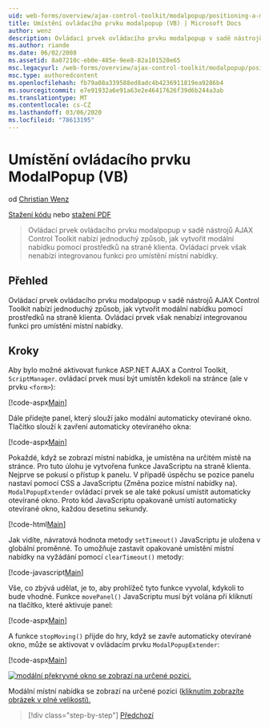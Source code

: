 ```yaml
---
uid: web-forms/overview/ajax-control-toolkit/modalpopup/positioning-a-modalpopup-vb
title: Umístění ovládacího prvku modalpopup (VB) | Microsoft Docs
author: wenz
description: Ovládací prvek ovládacího prvku modalpopup v sadě nástrojů AJAX Control Toolkit nabízí jednoduchý způsob, jak vytvořit modální nabídku pomocí prostředků na straně klienta. Ovládací prvek však nenabízí...
ms.author: riande
ms.date: 06/02/2008
ms.assetid: 8a07210c-eb0e-485e-9ee8-82a101520e65
msc.legacyurl: /web-forms/overview/ajax-control-toolkit/modalpopup/positioning-a-modalpopup-vb
msc.type: authoredcontent
ms.openlocfilehash: fb79a08a339588ed8adc4b4236911819ea9286b4
ms.sourcegitcommit: e7e91932a6e91a63e2e46417626f39d6b244a3ab
ms.translationtype: MT
ms.contentlocale: cs-CZ
ms.lasthandoff: 03/06/2020
ms.locfileid: "78613195"
---
```

# <a name="positioning-a-modalpopup-vb"></a>Umístění ovládacího prvku ModalPopup (VB)

od [Christian Wenz](https://github.com/wenz)

[Stažení kódu](https://download.microsoft.com/download/2/4/0/24052038-f942-4336-905b-b60ae56f0dd5/ModalPopup4.vb.zip) nebo [stažení PDF](https://download.microsoft.com/download/b/6/a/b6ae89ee-df69-4c87-9bfb-ad1eb2b23373/modalpopup4VB.pdf)

> Ovládací prvek ovládacího prvku modalpopup v sadě nástrojů AJAX Control Toolkit nabízí jednoduchý způsob, jak vytvořit modální nabídku pomocí prostředků na straně klienta. Ovládací prvek však nenabízí integrovanou funkci pro umístění místní nabídky.

## <a name="overview"></a>Přehled

Ovládací prvek ovládacího prvku modalpopup v sadě nástrojů AJAX Control Toolkit nabízí jednoduchý způsob, jak vytvořit modální nabídku pomocí prostředků na straně klienta. Ovládací prvek však nenabízí integrovanou funkci pro umístění místní nabídky.

## <a name="steps"></a>Kroky

Aby bylo možné aktivovat funkce ASP.NET AJAX a Control Toolkit, `ScriptManager`. ovládací prvek musí být umístěn kdekoli na stránce (ale v prvku `<form>`):

[!code-aspx[Main](positioning-a-modalpopup-vb/samples/sample1.aspx)]

Dále přidejte panel, který slouží jako modální automaticky otevírané okno. Tlačítko slouží k zavření automaticky otevíraného okna:

[!code-aspx[Main](positioning-a-modalpopup-vb/samples/sample2.aspx)]

Pokaždé, když se zobrazí místní nabídka, je umístěna na určitém místě na stránce. Pro tuto úlohu je vytvořena funkce JavaScriptu na straně klienta. Nejprve se pokusí o přístup k panelu. V případě úspěchu se pozice panelu nastaví pomocí CSS a JavaScriptu (Změna pozice místní nabídky na). `ModalPopupExtender` ovládací prvek se ale také pokusí umístit automaticky otevírané okno. Proto kód JavaScriptu opakovaně umístí automaticky otevírané okno, každou desetinu sekundy.

[!code-html[Main](positioning-a-modalpopup-vb/samples/sample3.html)]

Jak vidíte, návratová hodnota metody `setTimeout()` JavaScriptu je uložena v globální proměnné. To umožňuje zastavit opakované umístění místní nabídky na vyžádání pomocí `clearTimeout()` metody:

[!code-javascript[Main](positioning-a-modalpopup-vb/samples/sample4.js)]

Vše, co zbývá udělat, je to, aby prohlížeč tyto funkce vyvolal, kdykoli to bude vhodné. Funkce `movePanel()` JavaScriptu musí být volána při kliknutí na tlačítko, které aktivuje panel:

[!code-aspx[Main](positioning-a-modalpopup-vb/samples/sample5.aspx)]

A funkce `stopMoving()` přijde do hry, když se zavře automaticky otevírané okno, může se aktivovat v ovládacím prvku `ModalPopupExtender`:

[!code-aspx[Main](positioning-a-modalpopup-vb/samples/sample6.aspx)]

[![modální překryvné okno se zobrazí na určené pozici.](positioning-a-modalpopup-vb/_static/image2.png)](positioning-a-modalpopup-vb/_static/image1.png)

Modální místní nabídka se zobrazí na určené pozici ([kliknutím zobrazíte obrázek v plné velikosti).](positioning-a-modalpopup-vb/_static/image3.png)

> [!div class="step-by-step"]
> [Předchozí](handling-postbacks-from-a-modalpopup-vb.md)

